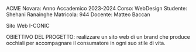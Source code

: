 ACME Novara: Anno Accademico 2023-2024 Corso: WebDesign Studente: Shehani Ranainghe Matricola: 944 Docente: Matteo Baccan

Sito Web I-CONIC 

OBIETTIVO DEL PROGETTO: realizzare un sito web di un brand che produce occhiali per accompagnare il consumatore in ogni suo stile di vita. 
